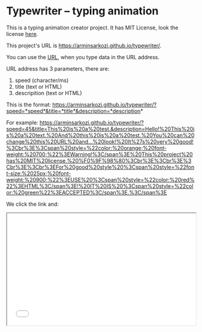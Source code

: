 # Typewriter &ndash; typing animation

This is a typing animation creator project. It has MIT License, look the license [here](https://github.com/arminsarkozi/typewriter/blob/main/LICENSE).

This project's URL is https://arminsarkozi.github.io/typewriter/.

You can use the [URL](https://arminsarkozi.github.io/typewriter/), when you type data in the URL address.

URL address has 3 parameters, there are:
 1. speed (character/ms)
 2. title (text or HTML)
 3. descripition (text or HTML)


This is the format:
https://arminsarkozi.github.io/typewriter/?speed=*speed*&title=*title*&description=*description*

For example:
https://arminsarkozi.github.io/typewriter/?speed=45&title=This%20is%20a%20test.&description=Hello!%20This%20is%20a%20text.%20And%20this%20is%20a%20test.%20You%20can%20change%20this%20URL%20and...%20look!%20It%27s%20very%20good!%3Cbr%3E%3Cspan%20style=%22color:%20orange;%20font-weight:%20700;%22%3EWarning!%3C/span%3E%20This%20project%20has%20MIT%20license.%20%F0%9F%98%80%3Cbr%3E%3Cbr%3E%3Cbr%3E%3Cbr%3EFor%20good%20style%20%3Cspan%20style=%22font-size:%2025px;%20font-weight:%20900;%22%3EUSE%20%3Cspan%20style=%22color:%20red%22%3EHTML%3C/span%3E!%20IT%20IS%20%3Cspan%20style=%22color:%20green%22%3EACCEPTED%3C/span%3E.%3C/span%3E

We click the link and:
<iframe
  src="typewriter.mp4"
  style="width: 100%; height: 300px;"
></iframe>